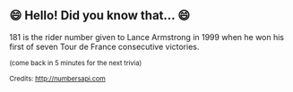 ## :smile: Hello! Did you know that... :smile:
181 is the rider number given to Lance Armstrong in 1999 when he won his first of seven Tour de France consecutive victories.

<sup>(come back in 5 minutes for the next trivia)</sup>


<sup>Credits: http://numbersapi.com</sup>
